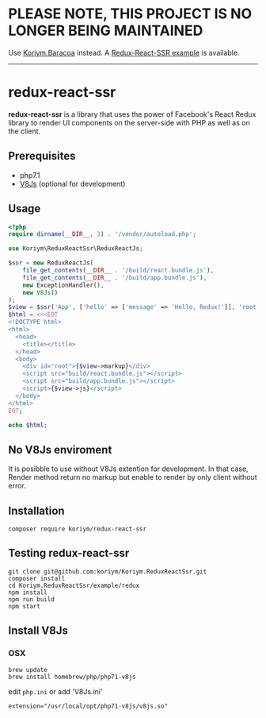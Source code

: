 # PLEASE NOTE, THIS PROJECT IS NO LONGER BEING MAINTAINED

Use [Koriym.Baracoa](https://github.com/koriym/Koriym.Baracoa/blob/1.x/docs/example/redux/public/index.php) instead.
A [Redux-React-SSR example](https://github.com/koriym/Koriym.Baracoa/blob/1.x/docs/example/redux/public/index.php) is available.

----

# redux-react-ssr

**redux-react-ssr** is a library that uses the power of Facebook's React Redux library to render UI components on the server-side with PHP as well as on the client.

## Prerequisites

 * php7.1
 * [V8Js](http://php.net/v8js) (optional for development)

## Usage

```php
<?php
require dirname(__DIR__, 3) . '/vendor/autoload.php';

use Koriym\ReduxReactSsr\ReduxReactJs;

$ssr = new ReduxReactJs(
    file_get_contents(__DIR__ . '/build/react.bundle.js'),
    file_get_contents(__DIR__ . '/build/app.bundle.js'),
    new ExceptionHandler(),
    new V8Js()
);
$view = $ssr('App', ['hello' => ['message' => 'Hello, Redux!']], 'root');
$html = <<<EOT
<!DOCTYPE html>
<html>
  <head>
    <title></title>
  </head>
  <body>
    <div id="root">{$view->markup}</div>
    <script src="build/react.bundle.js"></script>
    <script src="build/app.bundle.js"></script>
    <script>{$view->js}</script>
  </body>
</html>
EOT;

echo $html;
```

## No V8Js enviroment

It is posibble to use without V8Js extention for development. In that case, Render method return no markup but enable to render by only client without error.

## Installation
   
```
composer require koriym/redux-react-ssr
```

## Testing redux-react-ssr

```
git clone git@github.com:koriym/Koriym.ReduxReactSsr.git
composer install
cd Koriym.ReduxReactSsr/example/redux
npm install
npm run build
npm start
```

## Install V8Js

### OSX

```
brew update
brew install homebrew/php/php71-v8js
```

edit `php.ini` or add 'V8Js.ini'

```
extension="/usr/local/opt/php71-v8js/v8js.so"
```

